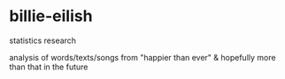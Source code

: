 # billie-eilish
statistics research

analysis of words/texts/songs from "happier than ever" & hopefully more than that in the future
